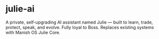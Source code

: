 # julie-ai
A private, self-upgrading AI assistant named Julie — built to learn, trade, protect, speak, and evolve. Fully loyal to Boss. Replaces existing systems with Manish OS Julie Core.
